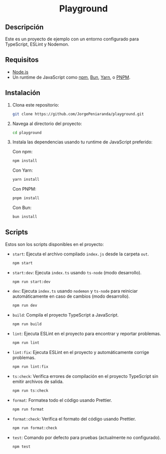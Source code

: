 <h1 align="center">Playground</h1>

## Descripción

Este es un proyecto de ejemplo con un entorno configurado para TypeScript, ESLint y Nodemon.

## Requisitos

- [Node.js](https://nodejs.org/en/download/package-manager)
- Un runtime de JavaScript como [npm](https://docs.npmjs.com/downloading-and-installing-node-js-and-npm), [Bun](https://bun.sh/), [Yarn](https://yarnpkg.com/getting-started/install), o [PNPM](https://pnpm.io/installation).

## Instalación

1. Clona este repositorio:

   ```sh
   git clone https://github.com/JorgePeniaranda/playground.git
   ```

2. Navega al directorio del proyecto:

   ```sh
   cd playground
   ```

3. Instala las dependencias usando tu runtime de JavaScript preferido:

   Con npm:

   ```sh
   npm install
   ```

   Con Yarn:

   ```sh
   yarn install
   ```

   Con PNPM:

   ```sh
   pnpm install
   ```

   Con Bun:

   ```sh
   bun install
   ```

## Scripts

Estos son los scripts disponibles en el proyecto:

- `start`: Ejecuta el archivo compilado `index.js` desde la carpeta `out`.

  ```sh
  npm start
  ```

- `start:dev`: Ejecuta `index.ts` usando `ts-node` (modo desarrollo).

  ```sh
  npm run start:dev
  ```

- `dev`: Ejecuta `index.ts` usando `nodemon` y `ts-node` para reiniciar automáticamente en caso de cambios (modo desarrollo).

  ```sh
  npm run dev
  ```

- `build`: Compila el proyecto TypeScript a JavaScript.

  ```sh
  npm run build
  ```

- `lint`: Ejecuta ESLint en el proyecto para encontrar y reportar problemas.

  ```sh
  npm run lint
  ```

- `lint:fix`: Ejecuta ESLint en el proyecto y automáticamente corrige problemas.

  ```sh
  npm run lint:fix
  ```

- `ts:check`: Verifica errores de compilación en el proyecto TypeScript sin emitir archivos de salida.

  ```sh
  npm run ts:check
  ```

- `format`: Formatea todo el código usando Prettier.

  ```sh
  npm run format
  ```

- `format:check`: Verifica el formato del código usando Prettier.

  ```sh
  npm run format:check
  ```

- `test`: Comando por defecto para pruebas (actualmente no configurado).

  ```sh
  npm test
  ```
